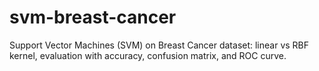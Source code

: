# svm-breast-cancer
 Support Vector Machines (SVM) on Breast Cancer dataset: linear vs RBF kernel, evaluation with accuracy, confusion matrix, and ROC curve.
